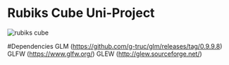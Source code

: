 # Rubiks Cube Uni-Project

![rubiks cube](https://user-images.githubusercontent.com/16962284/138983617-85993a89-256c-4b4b-bb90-be63d5c1232e.png)

#Dependencies
GLM (https://github.com/g-truc/glm/releases/tag/0.9.9.8)
GLFW (https://www.glfw.org/)
GLEW (http://glew.sourceforge.net/)
